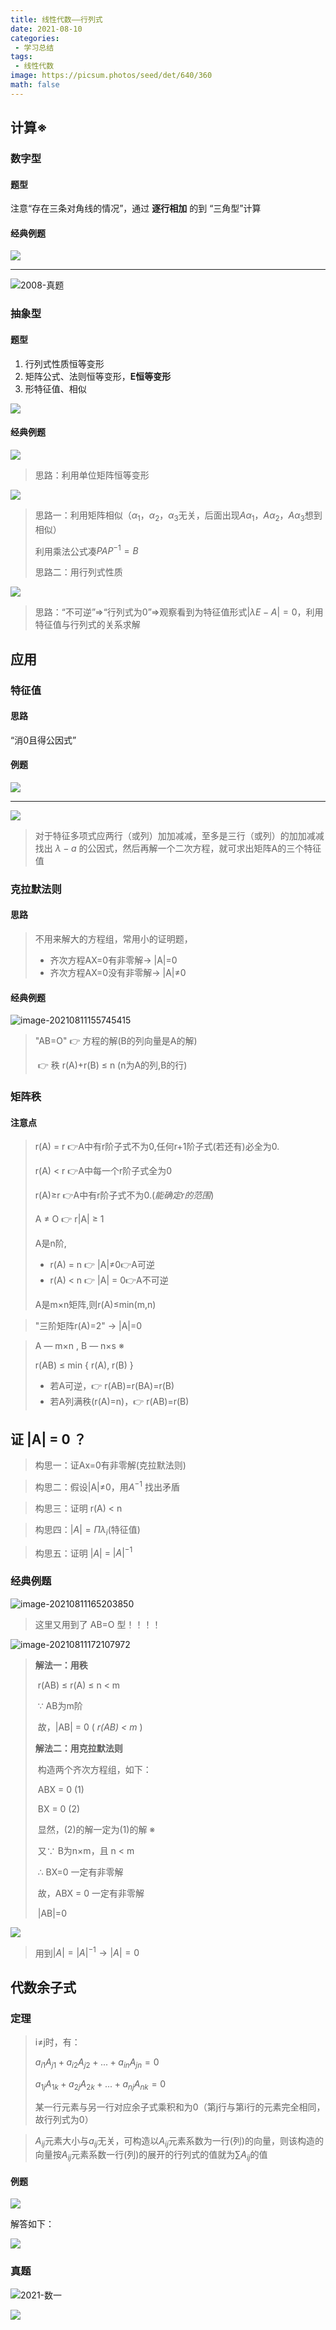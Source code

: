 ```yaml
---
title: 线性代数——行列式
date: 2021-08-10
categories: 
 - 学习总结
tags:
 - 线性代数
image: https://picsum.photos/seed/det/640/360
math: false
---
```



## 计算※

### 数字型

#### 题型

注意“存在三条对角线的情况”，通过 **逐行相加** 的到 “三角型”计算

#### 经典例题

![](index.assets/1.jpg)

---

![2008-真题](index.assets/2.png)

### 抽象型

#### 题型

1. 行列式性质恒等变形
2. 矩阵公式、法则恒等变形，**E恒等变形**
3. 形特征值、相似

![](index.assets/3.png)

#### 经典例题

![](index.assets/4.png)

> 思路：利用单位矩阵恒等变形

![](index.assets/5.png)

> 思路一：利用矩阵相似（$\alpha_1，\alpha_2，\alpha_3$无关，后面出现$A\alpha_1，A\alpha_2，A\alpha_3$想到相似）
>
> 利用乘法公式凑$PAP^{-1}=B$
>
> 思路二：用行列式性质

![](index.assets/6.png)

> 思路：“不可逆”=>“行列式为0”=>观察看到为特征值形式$|\lambda E-A|=0$，利用特征值与行列式的关系求解

## 应用

### 特征值

#### 思路

“消0且得公因式”

#### 例题

![](index.assets/7.png)

---

![](index.assets/8.png)

> 对于特征多项式应两行（或列）加加减减，至多是三行（或列）的加加减减找出 $\lambda-a$ 的公因式，然后再解一个二次方程，就可求出矩阵A的三个特征值

### 克拉默法则

#### 思路

> 不用来解大的方程组，常用小的证明题，
>
> - 齐次方程AX=0有非零解→ |A|=0
> - 齐次方程AX=0没有非零解→ |A|≠0

#### 经典例题

![image-20210811155745415](index.assets/image-20210811155745415-16286686696181.png)

> "AB=O" 👉 方程的解(B的列向量是A的解)
>
> ​			    👉 秩 r(A)+r(B) ≤ n (n为A的列,B的行)

### 矩阵秩

#### 注意点

>r(A) =  r 👉A中有r阶子式不为0,任何r+1阶子式(若还有)必全为0.
>
>r(A) < r 👉A中每一个r阶子式全为0
>
>r(A)≥r 👉A中有r阶子式不为0.(*能确定r的范围*)
>
>A ≠ O   👉 r|A| ≥ 1
>
>A是n阶,
>
>- r(A) = n 👉 |A|≠0👉A可逆
>- r(A) < n 👉 |A| = 0👉A不可逆
>
>A是m×n矩阵,则r(A)≤min(m,n)

> "三阶矩阵r(A)=2" → |A|=0

> A — m×n ,  B — n×s  ※
>
> r(AB) ≤ min { r(A), r(B) }
>
> - 若A可逆，👉 r(AB)=r(BA)=r(B)     
> - 若A列满秩(r(A)=n)，👉 r(AB)=r(B)

## 证 |A| = 0 ？

> 构思一：证Ax=0有非零解(克拉默法则)

> 构思二：假设|A|≠0，用$A^{-1}$ 找出矛盾

> 构思三：证明 r(A) < n

> 构思四：$|A|= \Pi \lambda_i$​ (特征值)

> 构思五：证明 $|A|$ = $|A|^{-1}$

### 经典例题

![image-20210811165203850](index.assets/image-20210811165203850-16286719246932.png)

> 这里又用到了 AB=O 型！！！！

![image-20210811172107972](index.assets/image-20210811172107972-16286736700433.png)

> **解法一：用秩**
>
> ​	r(AB) ≤ r(A) ≤ n < m
>
> ​	∵ AB为m阶
>
> ​	故，|AB| = 0	(  *r(AB) < m* )
>
> **解法二：用克拉默法则**
>
> ​	构造两个齐次方程组，如下：
>
> ​	ABX = 0 (1)
>
> ​	BX = 0    (2)
>
> ​	显然，(2)的解一定为(1)的解     ※
>
> ​	又∵ B为n×m，且 n < m
>
> ​	∴  BX=0 一定有非零解
>
> ​	故，ABX = 0 一定有非零解
>
> ​	|AB|=0 

![](index.assets/image-20210815171948385.png)

> 用到$|A|=|A|^{-1} \rightarrow |A|=0$

## 代数余子式

### 定理

> i≠j时，有：
>
> $a_{i1}A_{j1}+a_{i2}A_{j2}+...+a_{in}A_{jn}=0$
>
> $a_{1j}A_{1k}+a_{2j}A_{2k}+...+a_{nj}A_{nk}=0$​
>
> 某一行元素与另一行对应余子式乘积和为0（第j行与第i行的元素完全相同，故行列式为0）

> $A_{ij}$元素大小与$a_{ij}$无关，可构造以$A_{ij}$元素系数为一行(列)的向量，则该构造的向量按$A_{ij}$​元素系数一行(列)的展开的行列式的值就为$\sum A_{ij}$的值

#### 例题

![](index.assets/image-20210812162231281.png)

解答如下：

![](index.assets/image-20210812162255101.png)



### 真题

![2021-数一](index.assets/image-20210812160337838.png)

![](index.assets/image-20210812161311360.png)

